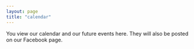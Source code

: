 ```yaml
---
layout: page
title: "calendar"
---
```

You view our calendar and our future events here. They will also be posted on our Facebook page.